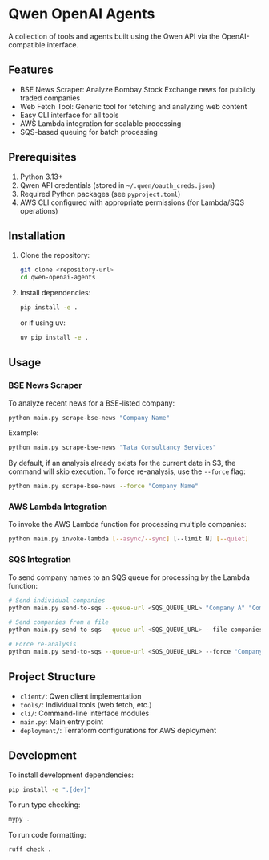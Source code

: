# Qwen OpenAI Agents

A collection of tools and agents built using the Qwen API via the OpenAI-compatible interface.

## Features

- BSE News Scraper: Analyze Bombay Stock Exchange news for publicly traded companies
- Web Fetch Tool: Generic tool for fetching and analyzing web content
- Easy CLI interface for all tools
- AWS Lambda integration for scalable processing
- SQS-based queuing for batch processing

## Prerequisites

1. Python 3.13+
2. Qwen API credentials (stored in `~/.qwen/oauth_creds.json`)
3. Required Python packages (see `pyproject.toml`)
4. AWS CLI configured with appropriate permissions (for Lambda/SQS operations)

## Installation

1. Clone the repository:
   ```bash
   git clone <repository-url>
   cd qwen-openai-agents
   ```

2. Install dependencies:
   ```bash
   pip install -e .
   ```
   or if using uv:
   ```bash
   uv pip install -e .
   ```

## Usage

### BSE News Scraper

To analyze recent news for a BSE-listed company:

```bash
python main.py scrape-bse-news "Company Name"
```

Example:
```bash
python main.py scrape-bse-news "Tata Consultancy Services"
```

By default, if an analysis already exists for the current date in S3, the command will skip execution. To force re-analysis, use the `--force` flag:

```bash
python main.py scrape-bse-news --force "Company Name"
```

### AWS Lambda Integration

To invoke the AWS Lambda function for processing multiple companies:

```bash
python main.py invoke-lambda [--async/--sync] [--limit N] [--quiet]
```

### SQS Integration

To send company names to an SQS queue for processing by the Lambda function:

```bash
# Send individual companies
python main.py send-to-sqs --queue-url <SQS_QUEUE_URL> "Company A" "Company B"

# Send companies from a file
python main.py send-to-sqs --queue-url <SQS_QUEUE_URL> --file companies.txt

# Force re-analysis
python main.py send-to-sqs --queue-url <SQS_QUEUE_URL> --force "Company A"
```

## Project Structure

- `client/`: Qwen client implementation
- `tools/`: Individual tools (web fetch, etc.)
- `cli/`: Command-line interface modules
- `main.py`: Main entry point
- `deployment/`: Terraform configurations for AWS deployment

## Development

To install development dependencies:
```bash
pip install -e ".[dev]"
```

To run type checking:
```bash
mypy .
```

To run code formatting:
```bash
ruff check .
```
